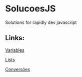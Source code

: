 # SolucoesJS
Solutions for rapidly dev javascript

## Links:

[Variables](https://github.com/yurifx/Solucoes_JS/blob/master/variables.js)

[Lists](https://github.com/yurifx/Solucoes_JS/blob/master/listas.js)

[Conversões](https://github.com/yurifx/Solucoes_JS/blob/master/conversoes.js)
